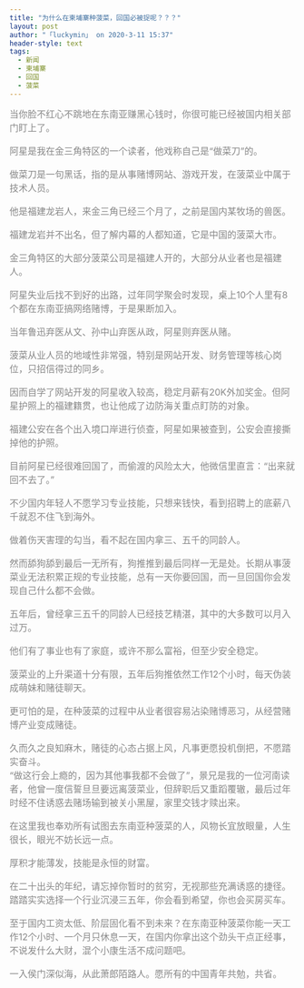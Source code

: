 ```yaml
---
title: "为什么在柬埔寨种菠菜，回国必被捉呢？？？"
layout: post
author: "「luckymin」 on 2020-3-11 15:37"
header-style: text
tags:
  - 新闻
  - 柬埔寨
  - 回国
  - 菠菜
---
```


<head></head>
<body>
 <font color="#878787"><font face="Tahoma, &amp;quot"><font style="font-size:16px">当你脸不红心不跳地在东南亚赚黑心钱时，你很可能已经被国内相关部门盯上了。</font></font></font>
 <br> 
 <br> 
 <font color="#878787"><font face="Tahoma, &amp;quot"><font style="font-size:16px">阿星是我在金三角特区的一个读者，他戏称自己是“做菜刀”的。</font></font></font>
 <br> 
 <br> 
 <font color="#878787"><font face="Tahoma, &amp;quot"><font style="font-size:16px">做菜刀是一句黑话，指的是从事赌博网站、游戏开发，在菠菜业中属于技术人员。</font></font></font>
 <br> 
 <br> 
 <font color="#878787"><font face="Tahoma, &amp;quot"><font style="font-size:16px">他是福建龙岩人，来金三角已经三个月了，之前是国内某牧场的兽医。</font></font></font>
 <br> 
 <br> 
 <font color="#878787"><font face="Tahoma, &amp;quot"><font style="font-size:16px">福建龙岩并不出名，但了解内幕的人都知道，它是中国的菠菜大市。</font></font></font>
 <br> 
 <br> 
 <font color="#878787"><font face="Tahoma, &amp;quot"><font style="font-size:16px">金三角特区的大部分菠菜公司是福建人开的，大部分从业者也是福建人。</font></font></font>
 <br> 
 <br> 
 <font color="#878787"><font face="Tahoma, &amp;quot"><font style="font-size:16px">阿星失业后找不到好的出路，过年同学聚会时发现，桌上10个人里有8个都在东南亚搞网络赌博，于是果断加入。</font></font></font>
 <br> 
 <br> 
 <font color="#878787"><font face="Tahoma, &amp;quot"><font style="font-size:16px">当年鲁迅弃医从文、孙中山弃医从政，阿星则弃医从赌。</font></font></font>
 <br> 
 <br> 
 <font color="#878787"><font face="Tahoma, &amp;quot"><font style="font-size:16px">菠菜从业人员的地域性非常强，特别是网站开发、财务管理等核心岗位，只招信得过的同乡。</font></font></font>
 <br> 
 <br> 
 <font color="#878787"><font face="Tahoma, &amp;quot"><font style="font-size:16px">因而自学了网站开发的阿星收入较高，稳定月薪有20K外加奖金。但阿星护照上的福建籍贯，也让他成了边防海关重点盯防的对象。</font></font></font>
 <br> 
 <br> 
 <font color="#878787"><font face="Tahoma, &amp;quot"><font style="font-size:16px">福建公安在各个出入境口岸进行侦查，阿星如果被查到，公安会直接撕掉他的护照。</font></font></font>
 <br> 
 <br> 
 <font color="#878787"><font face="Tahoma, &amp;quot"><font style="font-size:16px">目前阿星已经很难回国了，而偷渡的风险太大，他微信里直言：“出来就回不去了。”</font></font></font>
 <br> 
 <br> 
 <font color="#878787"><font face="Tahoma, &amp;quot"><font style="font-size:16px">不少国内年轻人不愿学习专业技能，只想来钱快，看到招聘上的底薪八千就忍不住飞到海外。</font></font></font>
 <br> 
 <br> 
 <font color="#878787"><font face="Tahoma, &amp;quot"><font style="font-size:16px">做着伤天害理的勾当，看不起在国内拿三、五千的同龄人。</font></font></font>
 <br> 
 <br> 
 <font color="#878787"><font face="Tahoma, &amp;quot"><font style="font-size:16px">然而舔狗舔到最后一无所有，狗推推到最后同样一无是处。长期从事菠菜业无法积累正规的专业技能，总有一天你要回国，而一旦回国你会发现自己什么都不会做。</font></font></font>
 <br> 
 <br> 
 <font color="#878787"><font face="Tahoma, &amp;quot"><font style="font-size:16px">五年后，曾经拿三五千的同龄人已经技艺精湛，其中的大多数可以月入过万。</font></font></font>
 <br> 
 <br> 
 <font color="#878787"><font face="Tahoma, &amp;quot"><font style="font-size:16px">他们有了事业也有了家庭，或许不那么富裕，但至少安全稳定。</font></font></font>
 <br> 
 <br> 
 <font color="#878787"><font face="Tahoma, &amp;quot"><font style="font-size:16px">菠菜业的上升渠道十分有限，五年后狗推依然工作12个小时，每天伪装成萌妹和赌徒聊天。</font></font></font>
 <br> 
 <br> 
 <font color="#878787"><font face="Tahoma, &amp;quot"><font style="font-size:16px">更可怕的是，在种菠菜的过程中从业者很容易沾染赌博恶习，从经营赌博产业变成赌徒。</font></font></font>
 <br> 
 <br> 
 <font color="#878787"><font face="Tahoma, &amp;quot"><font style="font-size:16px">久而久之良知麻木，赌徒的心态占据上风，凡事更愿投机倒把，不愿踏实奋斗。</font></font></font>
 <br> 
 <font color="#878787"><font face="Tahoma, &amp;quot"><font style="font-size:16px">“做这行会上瘾的，因为其他事我都不会做了”，景兄是我的一位河南读者，他曾一度信誓旦旦要远离菠菜业，但辞职后又重蹈覆辙，最后过年时经不住诱惑去赌场输到被关小黑屋，家里交钱才赎出来。</font></font></font>
 <br> 
 <br> 
 <font color="#878787"><font face="Tahoma, &amp;quot"><font style="font-size:16px">在这里我也奉劝所有试图去东南亚种菠菜的人，风物长宜放眼量，人生很长，眼光不妨长远一点。</font></font></font>
 <br> 
 <br> 
 <font color="#878787"><font face="Tahoma, &amp;quot"><font style="font-size:16px">厚积才能薄发，技能是永恒的财富。</font></font></font>
 <br> 
 <br> 
 <font color="#878787"><font face="Tahoma, &amp;quot"><font style="font-size:16px">在二十出头的年纪，请忘掉你暂时的贫穷，无视那些充满诱惑的捷径。踏踏实实选择一个行业沉浸三五年，你会看到希望，你也会买房买车。</font></font></font>
 <br> 
 <br> 
 <font color="#878787"><font face="Tahoma, &amp;quot"><font style="font-size:16px">至于国内工资太低、阶层固化看不到未来？在东南亚种菠菜你能一天工作12个小时、一个月只休息一天，在国内你拿出这个劲头干点正经事，不说发什么大财，混个小康生活不成问题吧。</font></font></font>
 <br> 
 <br> 
 <font color="#878787"><font face="Tahoma, &amp;quot"><font style="font-size:16px">一入侯门深似海，从此萧郎陌路人。愿所有的中国青年共勉，共省。</font></font></font>
 <br>
</body>


